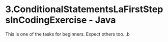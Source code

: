 # 3.ConditionalStatementsLaFirstStepsInCodingExercise - Java 
This is one of the tasks for beginners. 
Expect others too...b

